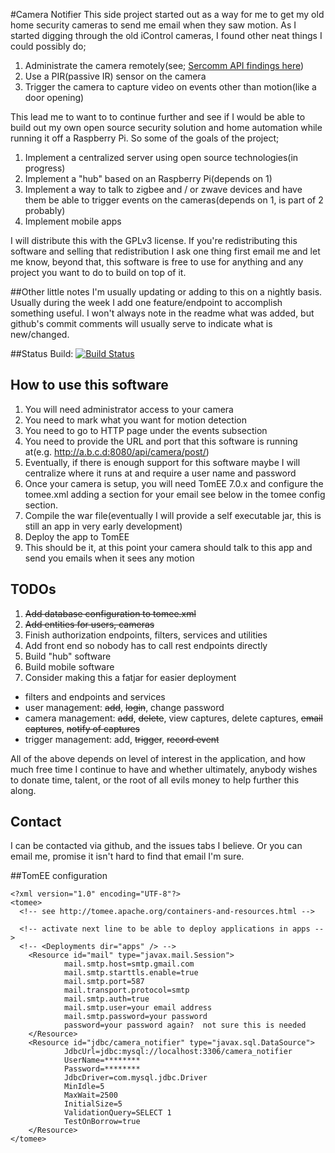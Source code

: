 #Camera Notifier
This side project started out as a way for me to get my old home security cameras to send me email when they saw motion.  As I started digging through the old iControl cameras, I found other neat things I could possibly do;

1. Administrate the camera remotely(see; [Sercomm API findings here](https://github.com/edent/Sercomm-API))
2. Use a PIR(passive IR) sensor on the camera
3. Trigger the camera to capture video on events other than motion(like a door opening)

This lead me to want to to continue further and see if I would be able to build out my own open source security solution and home automation while running it off a Raspberry Pi. So some of the goals of the project;

1. Implement a centralized server using open source technologies(in progress)
2. Implement a "hub" based on an Raspberry Pi(depends on 1)
3. Implement a way to talk to zigbee and / or zwave devices and have them be able to trigger events on the cameras(depends on 1, is part of 2 probably)
4. Implement mobile apps

I will distribute this with the GPLv3 license.  If you're redistributing this software and selling that redistribution I ask one thing first email me and let me know, beyond that, this software is free to use for anything and any project you want to do to build on top of it.

##Other little notes
I'm usually updating or adding to this on a nightly basis.  Usually during the week I add one feature/endpoint to accomplish something useful.  I won't always note in the readme what was added, but github's commit comments will usually serve to indicate what is new/changed.

##Status
Build: [![Build Status](https://travis-ci.org/djr4488/camera-notifier.svg?branch=master)](https://travis-ci.org/djr4488/camera-notifier)

## How to use this software
1. You will need administrator access to your camera
2. You need to mark what you want for motion detection
3. You need to go to HTTP page under the events subsection
4. You need to provide the URL and port that this software is running at(e.g. http://a.b.c.d:8080/api/camera/post/<your camera name no spaces>)
5. Eventually, if there is enough support for this software maybe I will centralize where it runs at and require a user name and password
6. Once your camera is setup, you will need TomEE 7.0.x and configure the tomee.xml adding a <Resource> section for your email see below in the tomee config section.
7. Compile the war file(eventually I will provide a self executable jar, this is still an app in very early development)
8. Deploy the app to TomEE
9. This should be it, at this point your camera should talk to this app and send you emails when it sees any motion

## TODOs
1. ~~Add database configuration to tomee.xml~~
2. ~~Add entities for users, cameras~~
3. Finish authorization endpoints, filters, services and utilities 
4. Add front end so nobody has to call rest endpoints directly
5. Build "hub" software
6. Build mobile software
7. Consider making this a fatjar for easier deployment

* filters and endpoints and services
* user management: ~~add~~, ~~login~~, change password
* camera management: ~~add~~, ~~delete~~, view captures, delete captures, ~~email captures~~, ~~notify of captures~~
* trigger management: add, ~~trigger~~, ~~record event~~

All of the above depends on level of interest in the application, and how much free time I continue to have and whether ultimately, anybody wishes to donate time, talent, or the root of all evils money to help further this along.

## Contact
I can be contacted via github, and the issues tabs I believe.  Or you can email me, promise it isn't hard to find that email I'm sure.

##TomEE configuration
```
<?xml version="1.0" encoding="UTF-8"?>
<tomee>
  <!-- see http://tomee.apache.org/containers-and-resources.html -->

  <!-- activate next line to be able to deploy applications in apps -->
  <!-- <Deployments dir="apps" /> -->
  	<Resource id="mail" type="javax.mail.Session">
            mail.smtp.host=smtp.gmail.com
            mail.smtp.starttls.enable=true
            mail.smtp.port=587
            mail.transport.protocol=smtp
            mail.smtp.auth=true
            mail.smtp.user=your email address
            mail.smtp.password=your password
            password=your password again?  not sure this is needed
	</Resource>
	<Resource id="jdbc/camera_notifier" type="javax.sql.DataSource">
            JdbcUrl=jdbc:mysql://localhost:3306/camera_notifier
            UserName=********
            Password=********
            JdbcDriver=com.mysql.jdbc.Driver
            MinIdle=5
            MaxWait=2500
            InitialSize=5
            ValidationQuery=SELECT 1
            TestOnBorrow=true
    </Resource>
</tomee>
```
